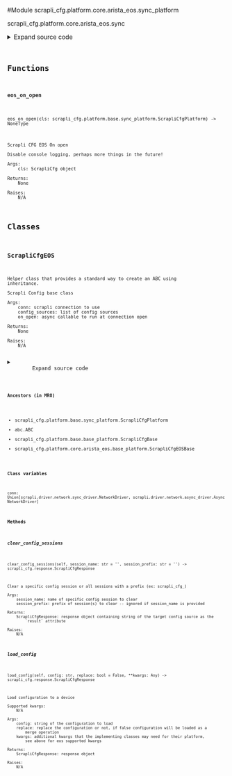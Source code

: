 <link rel="preload stylesheet" as="style" href="https://cdnjs.cloudflare.com/ajax/libs/10up-sanitize.css/11.0.1/sanitize.min.css" integrity="sha256-PK9q560IAAa6WVRRh76LtCaI8pjTJ2z11v0miyNNjrs=" crossorigin>
<link rel="preload stylesheet" as="style" href="https://cdnjs.cloudflare.com/ajax/libs/10up-sanitize.css/11.0.1/typography.min.css" integrity="sha256-7l/o7C8jubJiy74VsKTidCy1yBkRtiUGbVkYBylBqUg=" crossorigin>
<link rel="stylesheet preload" as="style" href="https://cdnjs.cloudflare.com/ajax/libs/highlight.js/10.1.1/styles/github.min.css" crossorigin>
<script defer src="https://cdnjs.cloudflare.com/ajax/libs/highlight.js/10.1.1/highlight.min.js" integrity="sha256-Uv3H6lx7dJmRfRvH8TH6kJD1TSK1aFcwgx+mdg3epi8=" crossorigin></script>
<script>window.addEventListener('DOMContentLoaded', () => hljs.initHighlighting())</script>















#Module scrapli_cfg.platform.core.arista_eos.sync_platform

scrapli_cfg.platform.core.arista_eos.sync

<details class="source">
    <summary>
        <span>Expand source code</span>
    </summary>
    <pre>
        <code class="python">
"""scrapli_cfg.platform.core.arista_eos.sync"""
from typing import Any, Callable, List, Optional

from scrapli.driver import NetworkDriver
from scrapli.response import Response
from scrapli_cfg.diff import ScrapliCfgDiffResponse
from scrapli_cfg.exceptions import DiffConfigError, LoadConfigError, ScrapliCfgException
from scrapli_cfg.platform.base.sync_platform import ScrapliCfgPlatform
from scrapli_cfg.platform.core.arista_eos.base_platform import CONFIG_SOURCES, ScrapliCfgEOSBase
from scrapli_cfg.response import ScrapliCfgResponse


def eos_on_open(cls: ScrapliCfgPlatform) -> None:
    """
    Scrapli CFG EOS On open

    Disable console logging, perhaps more things in the future!

    Args:
        cls: ScrapliCfg object

    Returns:
        None

    Raises:
        N/A

    """
    cls.conn.send_config(config="no logging console")


class ScrapliCfgEOS(ScrapliCfgPlatform, ScrapliCfgEOSBase):
    def __init__(
        self,
        conn: NetworkDriver,
        config_sources: Optional[List[str]] = None,
        on_open: Optional[Callable[..., Any]] = None,
    ) -> None:
        if config_sources is None:
            config_sources = CONFIG_SOURCES

        if on_open is None:
            on_open = eos_on_open

        super().__init__(conn=conn, config_sources=config_sources, on_open=on_open)

        self.config_session_name = ""
        self._get_version_command = "show version | i Software image version"

    def _clear_config_session(self, session_name: str) -> Response:
        """
        Clear a configuration session

        Args:
            session_name: name of session to clear

        Returns:
            Response: scrapli response from clearing the session

        Raises:
            N/A

        """
        # Note, early versions of eos supporting config sessions cant be aborted like this, but
        # i dont want to register a config session for each session we want to delete so we'll just
        # roll w/ this for now
        return self.conn.send_command(command=f"configure session {session_name} abort")

    def clear_config_sessions(
        self, session_name: str = "", session_prefix: str = ""
    ) -> ScrapliCfgResponse:
        """
        Clear a specific config session or all sessions with a prefix (ex: scrapli_cfg_)

        Args:
            session_name: name of specific config session to clear
            session_prefix: prefix of session(s) to clear -- ignored if session_name is provided

        Returns:
            ScrapliCfgResponse: response object containing string of the target config source as the
                `result` attribute

        Raises:
            N/A

        """
        scrapli_responses = []
        response = self._pre_clear_config_sessions()

        try:
            get_config_sessions_result = self.conn.send_command(
                command="show config sessions | json"
            )
            scrapli_responses.append(get_config_sessions_result)
            if get_config_sessions_result.failed:
                msg = "failed to show current config sessions"
                self.logger.critical(msg)
                raise ScrapliCfgException(msg)

            config_session_names = self._parse_config_sessions(
                device_output=get_config_sessions_result.result
            )
            for config_session in config_session_names:
                if session_name:
                    if config_session == session_name:
                        clear_config_session_result = self._clear_config_session(
                            session_name=session_name
                        )
                        scrapli_responses.append(clear_config_session_result)
                else:
                    if config_session.startswith(session_prefix):
                        clear_config_session_result = self._clear_config_session(
                            session_name=session_name
                        )
                        scrapli_responses.append(clear_config_session_result)

        except ScrapliCfgException:
            pass

        return self._post_clear_config_sessions(
            response=response, scrapli_responses=scrapli_responses
        )

    def get_config(self, source: str = "running") -> ScrapliCfgResponse:
        response = self._pre_get_config(source=source)

        config_result = self.conn.send_command(command=self._get_config_command(source=source))

        return self._post_get_config(
            response=response,
            source=source,
            scrapli_responses=[config_result],
            result=config_result.result,
        )

    def load_config(self, config: str, replace: bool = False, **kwargs: Any) -> ScrapliCfgResponse:
        """
        Load configuration to a device

        Supported kwargs:
            N/A

        Args:
            config: string of the configuration to load
            replace: replace the configuration or not, if false configuration will be loaded as a
                merge operation
            kwargs: additional kwargs that the implementing classes may need for their platform,
                see above for eos supported kwargs

        Returns:
            ScrapliCfgResponse: response object

        Raises:
            N/A

        """
        scrapli_responses = []
        response = self._pre_load_config(config=config)
        (
            config,
            eager_config,
            register_config_session,
        ) = self._prepare_load_config_session_and_payload(config=config)

        if register_config_session is True:
            # only need to register a session if we havent -- we will reset session to an empty
            # string after any commits/aborts so we know if we are doing "new" operations
            self.conn.register_configuration_session(session_name=self.config_session_name)

        try:
            if replace:
                # default the config session - we only need to do this if we are doing a REPLACE
                rollback_clean_config_result = self.conn.send_config(
                    config="rollback clean-config", privilege_level=self.config_session_name
                )
                scrapli_responses.append(rollback_clean_config_result)
                if rollback_clean_config_result.failed:
                    msg = "failed to load clean config in configuration session"
                    self.logger.critical(msg)
                    raise LoadConfigError(msg)

            config_result = self.conn.send_config(
                config=config, privilege_level=self.config_session_name
            )
            scrapli_responses.append(config_result)
            if config_result.failed:
                msg = "failed to load the candidate config into the config session"
                self.logger.critical(msg)
                raise LoadConfigError(msg)

            # eager cuz banners and such; perhaps if no banner/macro we can disable eager though....
            if eager_config:
                eager_config_result = self.conn.send_config(
                    config=eager_config, privilege_level=self.config_session_name, eager=True
                )
                scrapli_responses.append(eager_config_result)
                if eager_config_result.failed:
                    msg = "failed to load the candidate config into the config session"
                    self.logger.critical(msg)
                    raise LoadConfigError(msg)

        except LoadConfigError:
            # we catch our own exception so we dont need to do any if failed checks along the way
            # as soon as we hit this (or when we are done w/ the try block) we are done loading the
            # config and can build and return a response object
            pass

        return self._post_load_config(
            response=response,
            scrapli_responses=scrapli_responses,
        )

    def abort_config(self) -> ScrapliCfgResponse:
        response = self._pre_abort_config(session_or_config_file=bool(self.config_session_name))

        self.conn.acquire_priv(desired_priv=self.config_session_name)
        self.conn._abort_config()  # pylint: disable=W0212
        self._reset_config_session()

        return self._post_abort_config(response=response, scrapli_responses=[])

    def commit_config(self, source: str = "running") -> ScrapliCfgResponse:
        response = self._pre_commit_config(
            source=source, session_or_config_file=bool(self.config_session_name)
        )

        commit_results = self.conn.send_commands(
            commands=[
                f"configure session {self.config_session_name} commit",
                "copy running-config startup-config",
            ]
        )
        self._reset_config_session()

        return self._post_commit_config(response=response, scrapli_responses=commit_results)

    def diff_config(self, source: str = "running") -> ScrapliCfgDiffResponse:
        scrapli_responses = []
        device_diff = ""
        source_config = ""

        diff_response = self._pre_diff_config(
            source=source, session_or_config_file=bool(self.config_session_name)
        )

        try:
            diff_result = self.conn.send_config(
                config="show session-config diffs", privilege_level=self.config_session_name
            )
            scrapli_responses.append(diff_response)
            if diff_result.failed:
                msg = "failed generating diff for config session"
                self.logger.critical(msg)
                raise DiffConfigError(msg)

            device_diff = diff_result.result

            source_config_result = self.get_config(source=source)
            source_config = source_config_result.result

            if source_config_result.scrapli_responses:
                scrapli_responses.extend(source_config_result.scrapli_responses)

            if source_config_result.failed:
                msg = "failed fetching source config for diff comparison"
                self.logger.critical(msg)
                raise DiffConfigError(msg)

        except DiffConfigError:
            pass

        source_config, candidate_config = self._normalize_source_candidate_configs(
            source_config=source_config
        )

        return self._post_diff_config(
            diff_response=diff_response,
            scrapli_responses=scrapli_responses,
            source_config=source_config,
            candidate_config=candidate_config,
            device_diff=device_diff,
        )
        </code>
    </pre>
</details>



## Functions

    

#### eos_on_open
`eos_on_open(cls: scrapli_cfg.platform.base.sync_platform.ScrapliCfgPlatform) ‑> NoneType`

```text
Scrapli CFG EOS On open

Disable console logging, perhaps more things in the future!

Args:
    cls: ScrapliCfg object

Returns:
    None

Raises:
    N/A
```




## Classes

### ScrapliCfgEOS


```text
Helper class that provides a standard way to create an ABC using
inheritance.

Scrapli Config base class

Args:
    conn: scrapli connection to use
    config_sources: list of config sources
    on_open: async callable to run at connection open

Returns:
    None

Raises:
    N/A
```

<details class="source">
    <summary>
        <span>Expand source code</span>
    </summary>
    <pre>
        <code class="python">
class ScrapliCfgEOS(ScrapliCfgPlatform, ScrapliCfgEOSBase):
    def __init__(
        self,
        conn: NetworkDriver,
        config_sources: Optional[List[str]] = None,
        on_open: Optional[Callable[..., Any]] = None,
    ) -> None:
        if config_sources is None:
            config_sources = CONFIG_SOURCES

        if on_open is None:
            on_open = eos_on_open

        super().__init__(conn=conn, config_sources=config_sources, on_open=on_open)

        self.config_session_name = ""
        self._get_version_command = "show version | i Software image version"

    def _clear_config_session(self, session_name: str) -> Response:
        """
        Clear a configuration session

        Args:
            session_name: name of session to clear

        Returns:
            Response: scrapli response from clearing the session

        Raises:
            N/A

        """
        # Note, early versions of eos supporting config sessions cant be aborted like this, but
        # i dont want to register a config session for each session we want to delete so we'll just
        # roll w/ this for now
        return self.conn.send_command(command=f"configure session {session_name} abort")

    def clear_config_sessions(
        self, session_name: str = "", session_prefix: str = ""
    ) -> ScrapliCfgResponse:
        """
        Clear a specific config session or all sessions with a prefix (ex: scrapli_cfg_)

        Args:
            session_name: name of specific config session to clear
            session_prefix: prefix of session(s) to clear -- ignored if session_name is provided

        Returns:
            ScrapliCfgResponse: response object containing string of the target config source as the
                `result` attribute

        Raises:
            N/A

        """
        scrapli_responses = []
        response = self._pre_clear_config_sessions()

        try:
            get_config_sessions_result = self.conn.send_command(
                command="show config sessions | json"
            )
            scrapli_responses.append(get_config_sessions_result)
            if get_config_sessions_result.failed:
                msg = "failed to show current config sessions"
                self.logger.critical(msg)
                raise ScrapliCfgException(msg)

            config_session_names = self._parse_config_sessions(
                device_output=get_config_sessions_result.result
            )
            for config_session in config_session_names:
                if session_name:
                    if config_session == session_name:
                        clear_config_session_result = self._clear_config_session(
                            session_name=session_name
                        )
                        scrapli_responses.append(clear_config_session_result)
                else:
                    if config_session.startswith(session_prefix):
                        clear_config_session_result = self._clear_config_session(
                            session_name=session_name
                        )
                        scrapli_responses.append(clear_config_session_result)

        except ScrapliCfgException:
            pass

        return self._post_clear_config_sessions(
            response=response, scrapli_responses=scrapli_responses
        )

    def get_config(self, source: str = "running") -> ScrapliCfgResponse:
        response = self._pre_get_config(source=source)

        config_result = self.conn.send_command(command=self._get_config_command(source=source))

        return self._post_get_config(
            response=response,
            source=source,
            scrapli_responses=[config_result],
            result=config_result.result,
        )

    def load_config(self, config: str, replace: bool = False, **kwargs: Any) -> ScrapliCfgResponse:
        """
        Load configuration to a device

        Supported kwargs:
            N/A

        Args:
            config: string of the configuration to load
            replace: replace the configuration or not, if false configuration will be loaded as a
                merge operation
            kwargs: additional kwargs that the implementing classes may need for their platform,
                see above for eos supported kwargs

        Returns:
            ScrapliCfgResponse: response object

        Raises:
            N/A

        """
        scrapli_responses = []
        response = self._pre_load_config(config=config)
        (
            config,
            eager_config,
            register_config_session,
        ) = self._prepare_load_config_session_and_payload(config=config)

        if register_config_session is True:
            # only need to register a session if we havent -- we will reset session to an empty
            # string after any commits/aborts so we know if we are doing "new" operations
            self.conn.register_configuration_session(session_name=self.config_session_name)

        try:
            if replace:
                # default the config session - we only need to do this if we are doing a REPLACE
                rollback_clean_config_result = self.conn.send_config(
                    config="rollback clean-config", privilege_level=self.config_session_name
                )
                scrapli_responses.append(rollback_clean_config_result)
                if rollback_clean_config_result.failed:
                    msg = "failed to load clean config in configuration session"
                    self.logger.critical(msg)
                    raise LoadConfigError(msg)

            config_result = self.conn.send_config(
                config=config, privilege_level=self.config_session_name
            )
            scrapli_responses.append(config_result)
            if config_result.failed:
                msg = "failed to load the candidate config into the config session"
                self.logger.critical(msg)
                raise LoadConfigError(msg)

            # eager cuz banners and such; perhaps if no banner/macro we can disable eager though....
            if eager_config:
                eager_config_result = self.conn.send_config(
                    config=eager_config, privilege_level=self.config_session_name, eager=True
                )
                scrapli_responses.append(eager_config_result)
                if eager_config_result.failed:
                    msg = "failed to load the candidate config into the config session"
                    self.logger.critical(msg)
                    raise LoadConfigError(msg)

        except LoadConfigError:
            # we catch our own exception so we dont need to do any if failed checks along the way
            # as soon as we hit this (or when we are done w/ the try block) we are done loading the
            # config and can build and return a response object
            pass

        return self._post_load_config(
            response=response,
            scrapli_responses=scrapli_responses,
        )

    def abort_config(self) -> ScrapliCfgResponse:
        response = self._pre_abort_config(session_or_config_file=bool(self.config_session_name))

        self.conn.acquire_priv(desired_priv=self.config_session_name)
        self.conn._abort_config()  # pylint: disable=W0212
        self._reset_config_session()

        return self._post_abort_config(response=response, scrapli_responses=[])

    def commit_config(self, source: str = "running") -> ScrapliCfgResponse:
        response = self._pre_commit_config(
            source=source, session_or_config_file=bool(self.config_session_name)
        )

        commit_results = self.conn.send_commands(
            commands=[
                f"configure session {self.config_session_name} commit",
                "copy running-config startup-config",
            ]
        )
        self._reset_config_session()

        return self._post_commit_config(response=response, scrapli_responses=commit_results)

    def diff_config(self, source: str = "running") -> ScrapliCfgDiffResponse:
        scrapli_responses = []
        device_diff = ""
        source_config = ""

        diff_response = self._pre_diff_config(
            source=source, session_or_config_file=bool(self.config_session_name)
        )

        try:
            diff_result = self.conn.send_config(
                config="show session-config diffs", privilege_level=self.config_session_name
            )
            scrapli_responses.append(diff_response)
            if diff_result.failed:
                msg = "failed generating diff for config session"
                self.logger.critical(msg)
                raise DiffConfigError(msg)

            device_diff = diff_result.result

            source_config_result = self.get_config(source=source)
            source_config = source_config_result.result

            if source_config_result.scrapli_responses:
                scrapli_responses.extend(source_config_result.scrapli_responses)

            if source_config_result.failed:
                msg = "failed fetching source config for diff comparison"
                self.logger.critical(msg)
                raise DiffConfigError(msg)

        except DiffConfigError:
            pass

        source_config, candidate_config = self._normalize_source_candidate_configs(
            source_config=source_config
        )

        return self._post_diff_config(
            diff_response=diff_response,
            scrapli_responses=scrapli_responses,
            source_config=source_config,
            candidate_config=candidate_config,
            device_diff=device_diff,
        )
        </code>
    </pre>
</details>


#### Ancestors (in MRO)
- scrapli_cfg.platform.base.sync_platform.ScrapliCfgPlatform
- abc.ABC
- scrapli_cfg.platform.base.base_platform.ScrapliCfgBase
- scrapli_cfg.platform.core.arista_eos.base_platform.ScrapliCfgEOSBase
#### Class variables

    
`conn: Union[scrapli.driver.network.sync_driver.NetworkDriver, scrapli.driver.network.async_driver.AsyncNetworkDriver]`



#### Methods

    

##### clear_config_sessions
`clear_config_sessions(self, session_name: str = '', session_prefix: str = '') ‑> scrapli_cfg.response.ScrapliCfgResponse`

```text
Clear a specific config session or all sessions with a prefix (ex: scrapli_cfg_)

Args:
    session_name: name of specific config session to clear
    session_prefix: prefix of session(s) to clear -- ignored if session_name is provided

Returns:
    ScrapliCfgResponse: response object containing string of the target config source as the
        `result` attribute

Raises:
    N/A
```



    

##### load_config
`load_config(self, config: str, replace: bool = False, **kwargs: Any) ‑> scrapli_cfg.response.ScrapliCfgResponse`

```text
Load configuration to a device

Supported kwargs:
    N/A

Args:
    config: string of the configuration to load
    replace: replace the configuration or not, if false configuration will be loaded as a
        merge operation
    kwargs: additional kwargs that the implementing classes may need for their platform,
        see above for eos supported kwargs

Returns:
    ScrapliCfgResponse: response object

Raises:
    N/A
```